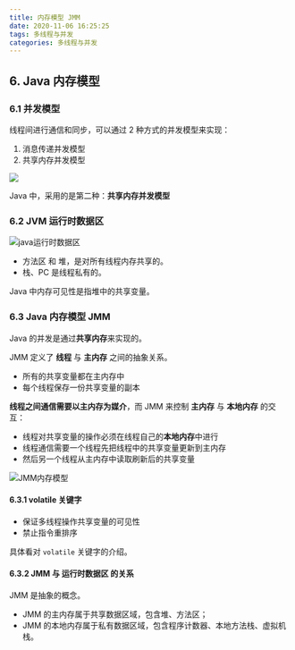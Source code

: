 ```yaml
---
title: 内存模型 JMM
date: 2020-11-06 16:25:25
tags: 多线程与并发
categories: 多线程与并发
---
```


## 6. Java 内存模型

### 6.1 并发模型

线程间进行通信和同步，可以通过 2 种方式的并发模型来实现：
1. 消息传递并发模型
2. 共享内存并发模型

![](http://note.youdao.com/yws/public/resource/bfce0e3d92cf4516094fe684a07f9b39/xmlnote/9E9DB40CE7334B3996E5ABA28365656D/12316)

Java 中，采用的是第二种：**共享内存并发模型**

### 6.2 JVM 运行时数据区

![java运行时数据区](http://concurrent.redspider.group/article/02/imgs/Java%E8%BF%90%E8%A1%8C%E6%97%B6%E6%95%B0%E6%8D%AE%E5%8C%BA.png)

- 方法区 和 堆，是对所有线程内存共享的。
- 栈、PC 是线程私有的。

Java 中内存可见性是指堆中的共享变量。

### 6.3 Java 内存模型 JMM

Java 的并发是通过**共享内存**来实现的。

JMM 定义了 **线程** 与 **主内存** 之间的抽象关系。
- 所有的共享变量都在主内存中
- 每个线程保存一份共享变量的副本

**线程之间通信需要以主内存为媒介**，而 JMM 来控制 **主内存** 与 **本地内存** 的交互：
- 线程对共享变量的操作必须在线程自己的**本地内存**中进行
- 线程通信需要一个线程先把线程中的共享变量更新到主内存
- 然后另一个线程从主内存中读取刷新后的共享变量

![JMM内存模型](http://concurrent.redspider.group/article/02/imgs/JMM%E6%8A%BD%E8%B1%A1%E7%A4%BA%E6%84%8F%E5%9B%BE.jpg)

#### 6.3.1 volatile 关键字

- 保证多线程操作共享变量的可见性
- 禁止指令重排序

具体看对 `volatile` 关键字的介绍。

#### 6.3.2 JMM 与 运行时数据区 的关系

JMM 是抽象的概念。
- JMM 的主内存属于共享数据区域，包含堆、方法区；
- JMM 的本地内存属于私有数据区域，包含程序计数器、本地方法栈、虚拟机栈。